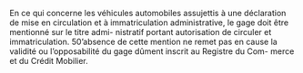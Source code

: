 En ce qui concerne les véhicules automobiles assujettis à une déclaration de mise en
circulation et à immatriculation administrative, le gage doit être mentionné sur le titre admi-
nistratif portant autorisation de circuler et immatriculation. 50’absence de cette mention ne
remet pas en cause la validité ou l’opposabilité du gage dûment inscrit au Registre du Com-
merce et du Crédit Mobilier.